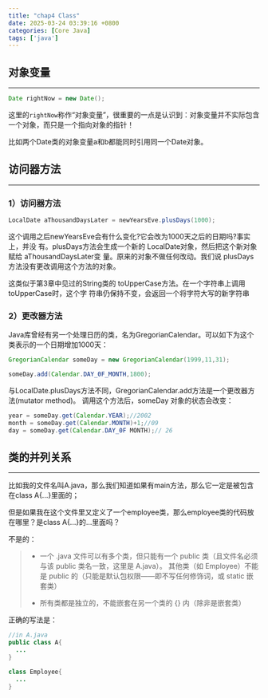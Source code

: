```yaml
---
title: "chap4 Class"
date: 2025-03-24 03:39:16 +0800
categories: [Core Java]
tags: ['java']
---
```


对象变量
---
---
```java
Date rightNow = new Date();
```
这里的`rightNow`称作“对象变量”，很重要的一点是认识到：对象变量并不实际包含一个对象，而只是一个指向对象的指针！

比如两个Date类的对象变量a和b都能同时引用同一个Date对象。

访问器方法
---
---

### 1）访问器方法
```java
LocalDate aThousandDaysLater = newYearsEve.plusDays(1000);
```
这个调用之后newYearsEve会有什么变化?它会改为1000天之后的日期吗?事实上，并没
有。plusDays方法会生成一个新的 LocalDate对象，然后把这个新对象赋给 aThousandDaysLater变
量。原来的对象不做任何改动。我们说 plusDays方法没有更改调用这个方法的对象。

这类似于第3章中见过的String类的 toUpperCase方法。在一个字符串上调用 toUpperCase时，这个字
符串仍保持不变，会返回一个将字符大写的新字符串

### 2）更改器方法

Java库曾经有另一个处理日历的类，名为GregorianCalendar。可以如下为这个类表示的一个日期增加1000天：
```java
GregorianCalendar someDay = new GregorianCalendar(1999,11,31);

someDay.add(Calendar.DAY_0F_MONTH,1800);
```
与LocalDate.plusDays方法不同，GregorianCalendar.add方法是一个更改器方法(mutator method)。
调用这个方法后，someDay 对象的状态会改变： 
```java
year = someDay.get(Calendar.YEAR);//2002
month = someDay.get(Calendar.MONTH)+1;//09
day = someDay.get(Calendar.DAY_0F MONTH);// 26
```

类的并列关系
---
---
比如我的文件名叫A.java，那么我们知道如果有main方法，那么它一定是被包含在class A{...}里面的；

但是如果我在这个文件里又定义了一个employee类，那么employee类的代码放在哪里？是class A{...}的...里面吗？

不是的：

>- 一个 .java 文件可以有多个类，但只能有一个 public 类（且文件名必须与该 public 类名一致，这里是 A.java）。
其他类（如 Employee）不能是 public 的（只能是默认包权限——即不写任何修饰词，或 static 嵌套类）
>
>- 所有类都是独立的，不能嵌套在另一个类的 {} 内（除非是嵌套类）

正确的写法是：

```java
//in A.java
public class A{
  ...
}

class Employee{
  ...
}
```